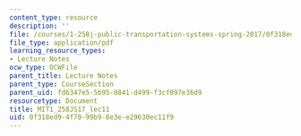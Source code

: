 ```yaml
---
content_type: resource
description: ''
file: /courses/1-258j-public-transportation-systems-spring-2017/0f318ed94f7099b98e3ee29630ec11f9_MIT1_258JS17_lec11.pdf
file_type: application/pdf
learning_resource_types:
- Lecture Notes
ocw_type: OCWFile
parent_title: Lecture Notes
parent_type: CourseSection
parent_uid: fd6347e5-5b95-0841-d499-f3cf097e36d9
resourcetype: Document
title: MIT1_258JS17_lec11
uid: 0f318ed9-4f70-99b9-8e3e-e29630ec11f9
---
```

